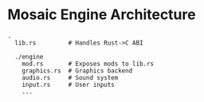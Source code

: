 # Mosaic Engine Architecture

```
.
  lib.rs         # Handles Rust->C ABI

  ./engine
    mod.rs       # Exposes mods to lib.rs
    graphics.rs  # Graphics backend
    audio.rs     # Sound system
    input.rs     # User inputs
    ...
```